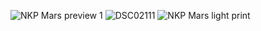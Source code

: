 
![NKP Mars preview 1](https://github.com/user-attachments/assets/3b07add6-7624-4533-9c61-35d4d369b2ae)
![DSC02111](https://github.com/user-attachments/assets/a9e240d1-3704-46a8-a1ab-5794a781d468)
![NKP Mars light print](https://github.com/user-attachments/assets/38ab343a-0988-43d9-8eb5-4bec8ac781b0)
